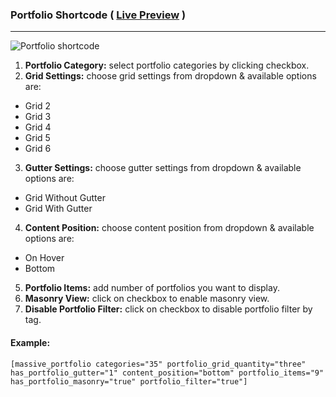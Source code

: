 ### Portfolio Shortcode ( [Live Preview](http://massivedemo.lab.themebucket.net/portfolios/boxed/gutter/3-grid/) )
---

![Portfolio shortcode](http://i.imgur.com/kZ46Voq.png)

1. **Portfolio Category:** select portfolio categories by clicking checkbox.
2. **Grid Settings:** choose grid settings from dropdown & available options are:
  * Grid 2
  * Grid 3
  * Grid 4
  * Grid 5
  * Grid 6
3. **Gutter Settings:** choose gutter settings from dropdown & available options are:
  * Grid Without Gutter
  * Grid With Gutter
4. **Content Position:** choose content position from dropdown & available options are:
  * On Hover
  * Bottom
5. **Portfolio Items:** add number of portfolios you want to display.
6. **Masonry View:** click on checkbox to enable masonry view.
7. **Disable Portfolio Filter:** click on checkbox to disable portfolio filter by tag.


#### Example:
```
[massive_portfolio categories="35" portfolio_grid_quantity="three" has_portfolio_gutter="1" content_position="bottom" portfolio_items="9" has_portfolio_masonry="true" portfolio_filter="true"]
```
